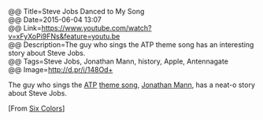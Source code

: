 @@ Title=Steve Jobs Danced to My Song  
@@ Date=2015-06-04 13:07  
@@ Link=https://www.youtube.com/watch?v=xFyXoPi9FNs&feature=youtu.be  
@@ Description=The guy who sings the ATP theme song has an interesting story about Steve Jobs.  
@@ Tags=Steve Jobs, Jonathan Mann, history, Apple, Antennagate  
@@ Image=http://d.pr/i/148Od+  

The guy who sings the [ATP][atp] [theme song][youtube], [Jonathan Mann][jonathanmann], has a neat-o story about Steve Jobs.

[From [Six Colors][sixcolors]]

[atp]: http://atp.fm
[jonathanmann]: http://jonathanmann.net
[sixcolors]: http://sixcolors.com/link/2015/06/steve-jobs-danced-to-my-song/
[youtube]: https://www.youtube.com/watch?v=iCXItGrjqrw